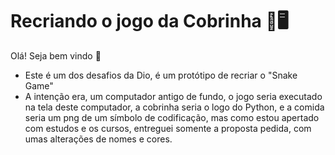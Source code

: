 # Recriando o jogo da Cobrinha :snake::desktop_computer:

Olá! Seja bem vindo :wave:

- Este é um dos desafios da Dio, é um protótipo de recriar o "Snake Game" 
- A intenção era, um computador antigo de fundo, o jogo seria executado na tela deste computador, a cobrinha seria o logo do Python, e a comida seria um png de um símbolo de codificação, mas como estou apertado com estudos e os cursos, entreguei somente a proposta pedida, com umas alterações de nomes e cores.

